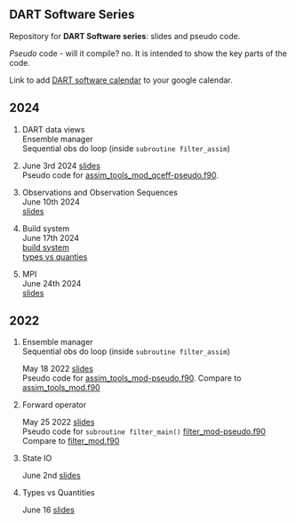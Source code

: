 ## DART Software Series

Repository for **DART Software series**: slides and pseudo code. 

*Pseudo* code - will it compile? no. It is intended to show the key parts of the code.

Link to add [DART software calendar](https://calendar.google.com/calendar/u/0?cid=Y19tbWRkYXFnbG9qcGR2aTRodjltazBuOTRzMEBncm91cC5jYWxlbmRhci5nb29nbGUuY29t) to your google calendar.



## 2024

1. DART data views    
   Ensemble manager  
   Sequential obs do loop (inside `subroutine filter_assim`)  
 
2.   June 3rd 2024
   [slides](https://docs.google.com/presentation/d/1UPqnPKR-9yNSKj2ckSKRjTJMUXUlAOXrknnG1kNVIUM/edit?usp=sharing)  
   Pseudo code for [assim\_tools\_mod_qceff-pseudo.f90](pseudo_code/assim_tools_mod_qceff-pseudo.f90).

3. Observations and Observation Sequences  
   June 10th 2024  
   [slides](https://docs.google.com/presentation/d/1Q3wCpIF40MPWkrKFzqXTBkJMyu0PbaD489dJJ8KmD3I/edit?usp=sharing)

4. Build system  
   June 17th 2024  
   [build system](https://docs.google.com/presentation/d/1SeT16gUN9bwfB2MVvHfMfjVPOpiv7Fp1jmrgkFVU3Zg/edit?usp=sharing)  
   [types vs quanties](https://docs.google.com/presentation/d/1h5CDS0rh8u02VBfs17lmi_OVyhwTQk8VZmnEqH9YjxI/edit?usp=sharing)  

5. MPI  
   June 24th 2024   
   [slides](https://docs.google.com/presentation/d/1Pz0MR0hWxwYle6vCkb-c92Dw3VQL-JTSo3UAk9I9ds4/edit?usp=sharing)


## 2022

1. Ensemble manager  
   Sequential obs do loop (inside `subroutine filter_assim`)

   May 18 2022
   [slides](https://docs.google.com/presentation/d/1EDJMP8AjaCTnT_fUI_K7BtgjkOfQdqQLd4awAMonlYE/edit?usp=sharing)  
   Pseudo code for [assim\_tools\_mod-pseudo.f90](pseudo_code/assim_tools_mod-pseudo.f90).
   Compare to [assim\_tools\_mod.f90](https://github.com/NCAR/DART/blob/main/assimilation_code/modules/assimilation/assim_tools_mod.f90)


2. Forward operator

   May 25 2022
   [slides](https://docs.google.com/presentation/d/1dnkh4geBuBpWpwn2Rb8Gs5276EAJZwJmjZdDiy7YNyM/edit?usp=sharing)  
   Pseudo code for `subroutine filter_main()` [filter\_mod-pseudo.f90](pseudo_code/filter_mod-pseudo.f90)
   Compare to [filter\_mod.f90](https://github.com/NCAR/DART/blob/main/assimilation_code/modules/assimilation/filter_mod.f90)


3. State IO  

   June 2nd 
   [slides](https://docs.google.com/presentation/d/1xjFbxj7HNyheFacjgKxqJDLkZcmoRd4qcaUpeDyLvaE/edit?usp=sharing)
   
4. Types vs Quantities

   June 16
   [slides](https://docs.google.com/presentation/d/1h5CDS0rh8u02VBfs17lmi_OVyhwTQk8VZmnEqH9YjxI/edit?usp=sharing)
   
